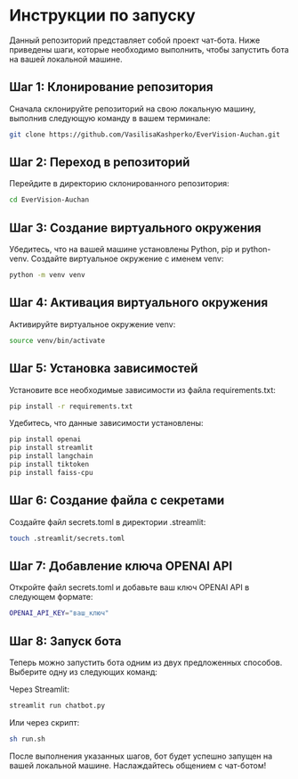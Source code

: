# Инструкции по запуску

Данный репозиторий представляет собой проект чат-бота. Ниже приведены шаги, которые необходимо выполнить, чтобы запустить бота на вашей локальной машине.

## Шаг 1: Клонирование репозитория

Сначала склонируйте репозиторий на свою локальную машину, выполнив следующую команду в вашем терминале:

```zsh
git clone https://github.com/VasilisaKashperko/EverVision-Auchan.git
```

## Шаг 2: Переход в репозиторий

Перейдите в директорию склонированного репозитория:

```zsh
cd EverVision-Auchan
```

## Шаг 3: Создание виртуального окружения

Убедитесь, что на вашей машине установлены Python, pip и python-venv. Создайте виртуальное окружение с именем venv:

```zsh
python -m venv venv
```

## Шаг 4: Активация виртуального окружения

Активируйте виртуальное окружение venv:

```zsh
source venv/bin/activate
```

## Шаг 5: Установка зависимостей

Установите все необходимые зависимости из файла requirements.txt:

```zsh
pip install -r requirements.txt
```

Удебитесь, что данные зависимости установлены:
```zsh
pip install openai
pip install streamlit
pip install langchain
pip install tiktoken
pip install faiss-cpu
```

## Шаг 6: Создание файла с секретами

Создайте файл secrets.toml в директории .streamlit:

```zsh
touch .streamlit/secrets.toml
```

## Шаг 7: Добавление ключа OPENAI API

Откройте файл secrets.toml и добавьте ваш ключ OPENAI API в следующем формате:

```zsh
OPENAI_API_KEY="ваш_ключ"
```

## Шаг 8: Запуск бота

Теперь можно запустить бота одним из двух предложенных способов. Выберите одну из следующих команд:

Через Streamlit:

```zsh
streamlit run chatbot.py
```

Или через скрипт:

```zsh
sh run.sh
```

После выполнения указанных шагов, бот будет успешно запущен на вашей локальной машине. Наслаждайтесь общением с чат-ботом!
